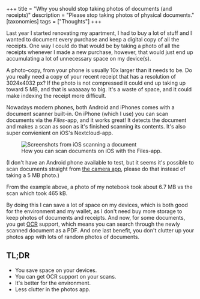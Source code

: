 +++
title = "Why you should stop taking photos of documents (and receipts)"
description = "Please stop taking photos of physical documents."
[taxonomies]
tags = ["Thoughts"]
+++

Last year I started renovating my apartment, I had to buy a lot of stuff and I
wanted to document every purchase and keep a digital copy of all the receipts.
One way I could do that would be by taking a photo of all the receipts whenever
I made a new purchase, however, that would just end up accumulating a lot of
unnecessary space on my device(s).

A photo-copy, from your phone is usually 10x larger than it needs to be. Do you
really need a copy of your recent receipt that has a resolution of 3024x4032 px?
If the photo is not compressed it could end up taking up toward 5 MB, and that
is waaaaay to big. It's a waste of space, and it could make indexing the receipt
more difficult.

Nowadays modern phones, both Android and iPhones comes with a document scanner
built-in. On iPhone (which I use) you can scan documents via the _Files_-app,
and it works great! It detects the document and makes a scan as soon as it's
finished scanning its contents. It's also super convienient on iOS's
Nextcloud-app.

<figure>
  <img
    src="/img/blog/2022-09-05-why-you-shoud-stop-taking-photos-of-documents/files-scan.jpeg"
    alt="Screenshots from iOS scanning a document">
  <figcaption>
    How you can scan documents on iOS with the Files-app.
  </figcaption>
</figure>

(I don't have an Android phone available to test, but it seems it's possible to
scan documents straight from [the camera app][android], please do that instead
of taking a 5 MB photo.)

From the example above, a photo of my notebook took about 6.7 MB vs the scan
which took 465 kB.

By doing this I can save a lot of space on my devices, which is both good for
the environment and my wallet, as I don't need buy more storage to keep photos
of documents and receipts. And now, for some documents, you get [OCR][ocr]
support, which means you can search through the newly scanned document as a PDF.
And one last benefit, you don't clutter up your photos app with lots of random
photos of documents.

## TL;DR

- You save space on your devices.
- You can get OCR support on your scans.
- It's better for the environment.
- Less clutter in the photos app.

[android]: https://www.androidauthority.com/scan-documents-android-3149362/
[ocr]: https://en.wikipedia.org/wiki/Optical_character_recognition
